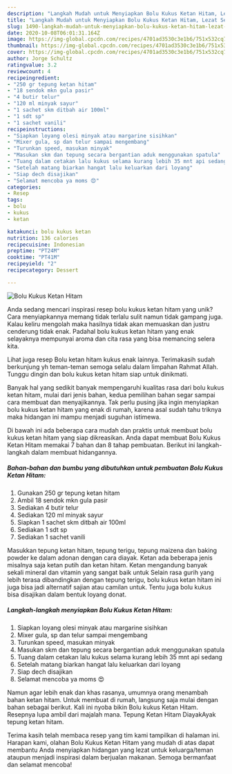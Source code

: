 ```yaml
---
description: "Langkah Mudah untuk Menyiapkan Bolu Kukus Ketan Hitam, Lezat Sekali"
title: "Langkah Mudah untuk Menyiapkan Bolu Kukus Ketan Hitam, Lezat Sekali"
slug: 1490-langkah-mudah-untuk-menyiapkan-bolu-kukus-ketan-hitam-lezat-sekali
date: 2020-10-08T06:01:31.164Z
image: https://img-global.cpcdn.com/recipes/4701ad3530c3e1b6/751x532cq70/bolu-kukus-ketan-hitam-foto-resep-utama.jpg
thumbnail: https://img-global.cpcdn.com/recipes/4701ad3530c3e1b6/751x532cq70/bolu-kukus-ketan-hitam-foto-resep-utama.jpg
cover: https://img-global.cpcdn.com/recipes/4701ad3530c3e1b6/751x532cq70/bolu-kukus-ketan-hitam-foto-resep-utama.jpg
author: Jorge Schultz
ratingvalue: 3.2
reviewcount: 4
recipeingredient:
- "250 gr tepung ketan hitam"
- "18 sendok mkn gula pasir"
- "4 butir telur"
- "120 ml minyak sayur"
- "1 sachet skm ditbah air 100ml"
- "1 sdt sp"
- "1 sachet vanili"
recipeinstructions:
- "Siapkan loyang olesi minyak atau margarine sisihkan"
- "Mixer gula, sp dan telur sampai mengembang"
- "Turunkan speed, masukan minyak"
- "Masukan skm dan tepung secara bergantian aduk menggunakan spatula"
- "Tuang dalam cetakan lalu kukus selama kurang lebih 35 mnt api sedang"
- "Setelah matang biarkan hangat lalu keluarkan dari loyang"
- "Siap dech disajikan"
- "Selamat mencoba ya moms 😍"
categories:
- Resep
tags:
- bolu
- kukus
- ketan

katakunci: bolu kukus ketan 
nutrition: 136 calories
recipecuisine: Indonesian
preptime: "PT24M"
cooktime: "PT41M"
recipeyield: "2"
recipecategory: Dessert

---
```



![Bolu Kukus Ketan Hitam](https://img-global.cpcdn.com/recipes/4701ad3530c3e1b6/751x532cq70/bolu-kukus-ketan-hitam-foto-resep-utama.jpg)

Anda sedang mencari inspirasi resep bolu kukus ketan hitam yang unik? Cara menyiapkannya memang tidak terlalu sulit namun tidak gampang juga. Kalau keliru mengolah maka hasilnya tidak akan memuaskan dan justru cenderung tidak enak. Padahal bolu kukus ketan hitam yang enak selayaknya mempunyai aroma dan cita rasa yang bisa memancing selera kita.

Lihat juga resep Bolu ketan hitam kukus enak lainnya. Terimakasih sudah berkunjung yh teman-teman semoga selalu dalam limpahan Rahmat Allah. Tunggu dingin dan bolu kukus ketan hitam siap untuk dinikmati.

Banyak hal yang sedikit banyak mempengaruhi kualitas rasa dari bolu kukus ketan hitam, mulai dari jenis bahan, kedua pemilihan bahan segar sampai cara membuat dan menyajikannya. Tak perlu pusing jika ingin menyiapkan bolu kukus ketan hitam yang enak di rumah, karena asal sudah tahu triknya maka hidangan ini mampu menjadi suguhan istimewa.


Di bawah ini ada beberapa cara mudah dan praktis untuk membuat bolu kukus ketan hitam yang siap dikreasikan. Anda dapat membuat Bolu Kukus Ketan Hitam memakai 7 bahan dan 8 tahap pembuatan. Berikut ini langkah-langkah dalam membuat hidangannya.

<!--inarticleads1-->

##### Bahan-bahan dan bumbu yang dibutuhkan untuk pembuatan Bolu Kukus Ketan Hitam:

1. Gunakan 250 gr tepung ketan hitam
1. Ambil 18 sendok mkn gula pasir
1. Sediakan 4 butir telur
1. Sediakan 120 ml minyak sayur
1. Siapkan 1 sachet skm ditbah air 100ml
1. Sediakan 1 sdt sp
1. Sediakan 1 sachet vanili


Masukkan tepung ketan hitam, tepung terigu, tepung maizena dan baking powder ke dalam adonan dengan cara diayak. Ketan ada beberapa jenis misalnya saja ketan putih dan ketan hitam. Ketan mengandung banyak sekali mineral dan vitamin yang sangat baik untuk Selain rasa gurih yang lebih terasa dibandingkan dengan tepung terigu, bolu kukus ketan hitam ini juga bisa jadi alternatif sajian atau camilan untuk. Tentu juga bolu kukus bisa disajikan dalam bentuk loyang donat. 

<!--inarticleads2-->

##### Langkah-langkah menyiapkan Bolu Kukus Ketan Hitam:

1. Siapkan loyang olesi minyak atau margarine sisihkan
1. Mixer gula, sp dan telur sampai mengembang
1. Turunkan speed, masukan minyak
1. Masukan skm dan tepung secara bergantian aduk menggunakan spatula
1. Tuang dalam cetakan lalu kukus selama kurang lebih 35 mnt api sedang
1. Setelah matang biarkan hangat lalu keluarkan dari loyang
1. Siap dech disajikan
1. Selamat mencoba ya moms 😍


Namun agar lebih enak dan khas rasanya, umumnya orang menambah bahan ketan hitam. Untuk membuat di rumah, langsung saja mulai dengan bahan sebagai berikut. Kali ini nyoba bikin Bolu kukus Ketan Hitam. Resepnya lupa ambil dari majalah mana. Tepung Ketan Hitam DiayakAyak tepung ketan hitam. 

Terima kasih telah membaca resep yang tim kami tampilkan di halaman ini. Harapan kami, olahan Bolu Kukus Ketan Hitam yang mudah di atas dapat membantu Anda menyiapkan hidangan yang lezat untuk keluarga/teman ataupun menjadi inspirasi dalam berjualan makanan. Semoga bermanfaat dan selamat mencoba!
